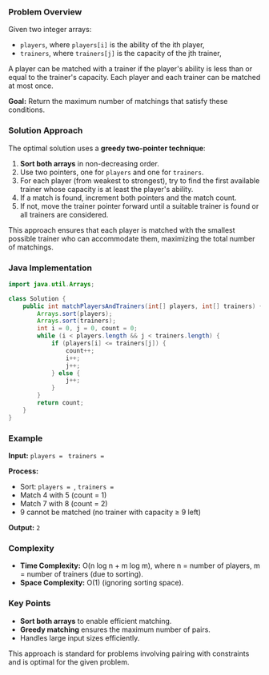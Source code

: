 ### Problem Overview

Given two integer arrays:

- `players`, where `players[i]` is the ability of the ith player,
- `trainers`, where `trainers[j]` is the capacity of the jth trainer,

A player can be matched with a trainer if the player's ability is less than or equal to the trainer's capacity. Each player and each trainer can be matched at most once.

**Goal:**
Return the maximum number of matchings that satisfy these conditions.

### Solution Approach

The optimal solution uses a **greedy two-pointer technique**:

1. **Sort both arrays** in non-decreasing order.
2. Use two pointers, one for `players` and one for `trainers`.
3. For each player (from weakest to strongest), try to find the first available trainer whose capacity is at least the player's ability.
4. If a match is found, increment both pointers and the match count.
5. If not, move the trainer pointer forward until a suitable trainer is found or all trainers are considered.

This approach ensures that each player is matched with the smallest possible trainer who can accommodate them, maximizing the total number of matchings.

### Java Implementation

```java
import java.util.Arrays;

class Solution {
    public int matchPlayersAndTrainers(int[] players, int[] trainers) {
        Arrays.sort(players);
        Arrays.sort(trainers);
        int i = 0, j = 0, count = 0;
        while (i < players.length && j < trainers.length) {
            if (players[i] <= trainers[j]) {
                count++;
                i++;
                j++;
            } else {
                j++;
            }
        }
        return count;
    }
}
```


### Example

**Input:**
`players = `
`trainers = `

**Process:**

- Sort: `players = `, `trainers = `
- Match 4 with 5 (count = 1)
- Match 7 with 8 (count = 2)
- 9 cannot be matched (no trainer with capacity ≥ 9 left)

**Output:**
`2`

### Complexity

- **Time Complexity:** O(n log n + m log m), where n = number of players, m = number of trainers (due to sorting).
- **Space Complexity:** O(1) (ignoring sorting space).


### Key Points

- **Sort both arrays** to enable efficient matching.
- **Greedy matching** ensures the maximum number of pairs.
- Handles large input sizes efficiently.

This approach is standard for problems involving pairing with constraints and is optimal for the given problem.

